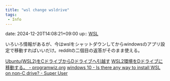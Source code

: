 ```yaml
---
title: "wsl change wsldrive"
tags:
 - Info
---
```


date: 2024-12-20T14:08:21+09:00
up:: [WSL](../Bar/App/WSL.md)

いろいろ情報があるが、今はwslをシャットダウンしてからwindowsのアプリ設定で移動すればいいだけ。redditの二個目の返答がそのまま使える。

[Ubuntu(WSL2)をCドライブからDドライブへ引越す](https://zenn.dev/shittoku_xxx/articles/066cfd072d87a1)
[WSL2環境をDドライブに移動する。 - programwiz.org](https://programwiz.org/2021/06/26/how-to-move-wsl2-d-drive-from-c/)
[windows 10 - Is there any way to install WSL on non-C drive? - Super User](https://superuser.com/questions/1572834/is-there-any-way-to-install-wsl-on-non-c-drive)